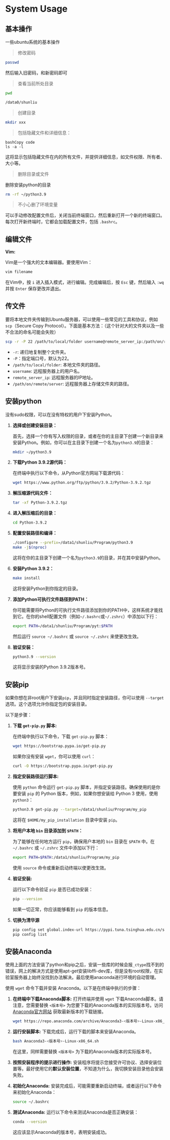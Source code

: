 # System Usage

## 基本操作

一些ubuntu系统的基本操作



> 修改密码

```bash
passwd
```

然后输入旧密码，和新密码即可



> 查看当前所处目录

```bash
pwd

/data0/shunliu
```



> 创建目录

```bash
mkdir xxx
```



> 包括隐藏文件和详细信息：

```
bashCopy code
ls -a -l
```

这将显示包括隐藏文件在内的所有文件，并提供详细信息，如文件权限、所有者、大小等。



> 删除目录或文件

删除安装python的目录

```bash
rm -rf ~/python3.9
```



> 不小心删了环境变量

可以手动修改配置文件后，关闭当前终端窗口，然后重新打开一个新的终端窗口。每次打开新终端时，它都会加载配置文件，包括 `.bashrc`。



## 编辑文件

**Vim:**

Vim是一个强大的文本编辑器。要使用Vim：

```bash
vim filename
```

在Vim中，按 `i` 进入插入模式，进行编辑。完成编辑后，按 `Esc` 键，然后输入 `:wq` 并按 `Enter` 保存更改并退出。



## 传文件

要将本地文件夹传输到Ubuntu服务器，可以使用一些常见的工具和协议，例如 `scp`（Secure Copy Protocol）。下面是基本方法：（这个针对大的文件夹以及一些不合法的命名可能会失败）

```bash
scp -r -P 22 /path/to/local/folder username@remote_server_ip:/path/on/remote/server
```

- `-r`: 递归地复制整个文件夹。
- `-P`：指定端口号，默认为22。
- `/path/to/local/folder`: 本地文件夹的路径。
- `username`: 远程服务器上的用户名。
- `remote_server_ip`: 远程服务器的IP地址。
- `/path/on/remote/server`: 远程服务器上存储文件夹的路径。



## 安装python

没有sudo权限，可以在没有特权的用户下安装Python。

1. **选择或创建安装目录：**

   首先，选择一个你有写入权限的目录，或者在你的主目录下创建一个新目录来安装Python。例如，你可以在主目录下创建一个名为`python3.9`的目录：

   ```bash
   mkdir ~/python3.9
   ```

2. **下载Python 3.9.2源代码：**

   在终端中执行以下命令，从Python官方网站下载源代码：

   ```bash
   wget https://www.python.org/ftp/python/3.9.2/Python-3.9.2.tgz
   ```

3. **解压缩源代码文件：**

   ```bash
   tar -xf Python-3.9.2.tgz
   ```

4. **进入解压缩后的目录：**

   ```bash
   cd Python-3.9.2
   ```

5. **配置安装路径和编译：**

   ```bash
   ./configure --prefix=/data1/shunliu/Program/python3.9
   make -j$(nproc)
   ```

   这将在你的主目录下创建一个名为`python3.9`的目录，并在其中安装Python。

6. **安装Python 3.9.2：**

   ```bash
   make install
   ```

   这将安装Python到你指定的目录。

7. **添加Python可执行文件路径到PATH：**

   你可能需要将Python的可执行文件路径添加到你的PATH中，这样系统才能找到它。在你的shell配置文件（例如`~/.bashrc`或`~/.zshrc`）中添加以下行：

   ```bash
   export PATH=/data1/shunliu/Program/pyt:$PATH
   ```

   然后运行 `source ~/.bashrc` 或 `source ~/.zshrc` 来使更改生效。

8. **验证安装：**

   ```bash
   python3.9 --version
   ```

   这将显示安装的Python 3.9.2版本号。



## 安装pip

如果你想在非root用户下安装`pip`，并且同时指定安装路径，你可以使用 `--target` 选项。这个选项允许你指定包的安装目录。

以下是步骤：

1. **下载 `get-pip.py` 脚本:**

   在终端中执行以下命令，下载 `get-pip.py` 脚本：

   ```bash
   wget https://bootstrap.pypa.io/get-pip.py
   ```

   如果你没有安装 `wget`，你可以使用 `curl`：

   ```bash
   curl -O https://bootstrap.pypa.io/get-pip.py
   ```

2. **指定安装路径运行脚本:**

   使用 `python` 命令运行 `get-pip.py` 脚本，并指定安装路径。确保使用的是你要安装 `pip` 的 Python 版本，例如，如果你想安装给 Python 3 使用，使用 `python3`：

   ```bash
   python3.9 get-pip.py --target=/data1/shunliu/Program/my_pip
   ```

   这将在 `$HOME/my_pip_installation` 目录中安装 `pip`。

3. **将用户本地 `bin` 目录添加到 `$PATH`：**

   为了能够在任何地方运行 `pip`，确保用户本地的 `bin` 目录在 `$PATH` 中。在 `~/.bashrc` 或 `~/.zshrc` 文件中添加以下行：

   ```bash
   export PATH=$PATH:/data1/shunliu/Program/my_pip
   ```

   使用 `source` 命令或重新启动终端以使更改生效。

4. **验证安装:**

   运行以下命令验证 `pip` 是否已成功安装：

   ```bash
   pip --version
   ```

   如果一切正常，你应该能够看到 `pip` 的版本信息。

5. **切换为清华源**

   ```bash
   pip config set global.index-url https://pypi.tuna.tsinghua.edu.cn/simple
   pip config list
   ```




## 安装Anaconda

使用上面的方法安装了python和pip之后，安装一些库的时候会报`_ctype`找不到的错误，网上的解决方式是使用apt-get安装libffi-dev库，但是没有root权限，在实验室服务器上始终没找到办法解决。最后使用anaconda进行环境的自动管理。

使用 `wget` 命令下载并安装 Anaconda。以下是在终端中执行的步骤：

1. **在终端中下载Anaconda脚本:** 打开终端并使用 `wget` 下载Anaconda脚本。请注意，您需要替换 `<版本号>` 为您要下载的Anaconda版本的实际版本号。访问 [Anaconda官方网站](https://www.anaconda.com/products/distribution) 获取最新版本的下载链接。

   ```bash
   wget https://repo.anaconda.com/archive/Anaconda3-<版本号>-Linux-x86_64.sh
   ```

2. **运行安装脚本:** 下载完成后，运行下载的脚本来安装Anaconda。

   ```bash
   bash Anaconda3-<版本号>-Linux-x86_64.sh
   ```

   在这里，同样需要替换 `<版本号>` 为下载的Anaconda版本的实际版本号。

3. **按照安装程序的提示进行操作:** 安装程序将提示您接受许可协议、选择安装位置等。最好使用它的**默认安装位置**，不知道为什么，我切换安装目录他会安装失败。

4. **初始化Anaconda:** 安装完成后，可能需要重新启动终端，或者运行以下命令来初始化Anaconda：

   ```bash
   source ~/.bashrc
   ```

5. **测试Anaconda:** 运行以下命令来测试Anaconda是否正确安装：

   ```bash
   conda --version
   ```

   这应该显示Anaconda的版本号，表明安装成功。